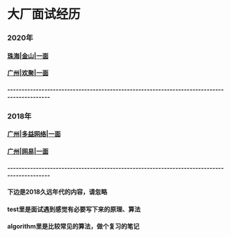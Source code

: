 # 大厂面试经历

### 2020年
#### [珠海|金山|一面](https://github.com/chendishen/for-test/issues/2)
#### [广州|欢聚|一面](https://github.com/chendishen/for-test/issues/1)

#### -------------------------------------------------------------------------------------------

### 2018年
#### [广州|多益网络|一面](https://github.com/chendishen/for-test/issues/3)
#### [广州|网易|一面](https://github.com/chendishen/for-test/issues/4)















#### -------------------------------------------------------------------------------------------
#### 下边是2018久远年代的内容，请忽略
#### test里是面试遇到感觉有必要写下来的原理、算法
#### algorithm里是比较常见的算法，做个复习的笔记
